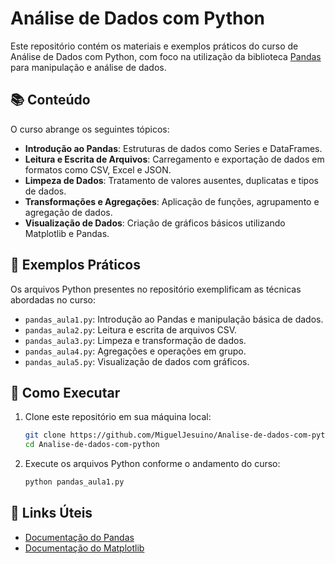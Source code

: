 # Análise de Dados com Python

Este repositório contém os materiais e exemplos práticos do curso de Análise de Dados com Python, com foco na utilização da biblioteca [Pandas](https://pandas.pydata.org/) para manipulação e análise de dados.

## 📚 Conteúdo

O curso abrange os seguintes tópicos:

- **Introdução ao Pandas**: Estruturas de dados como Series e DataFrames.
- **Leitura e Escrita de Arquivos**: Carregamento e exportação de dados em formatos como CSV, Excel e JSON.
- **Limpeza de Dados**: Tratamento de valores ausentes, duplicatas e tipos de dados.
- **Transformações e Agregações**: Aplicação de funções, agrupamento e agregação de dados.
- **Visualização de Dados**: Criação de gráficos básicos utilizando Matplotlib e Pandas.

## 🧪 Exemplos Práticos

Os arquivos Python presentes no repositório exemplificam as técnicas abordadas no curso:

- `pandas_aula1.py`: Introdução ao Pandas e manipulação básica de dados.
- `pandas_aula2.py`: Leitura e escrita de arquivos CSV.
- `pandas_aula3.py`: Limpeza e transformação de dados.
- `pandas_aula4.py`: Agregações e operações em grupo.
- `pandas_aula5.py`: Visualização de dados com gráficos.

## 🚀 Como Executar

1. Clone este repositório em sua máquina local:

   ```bash
   git clone https://github.com/MiguelJesuino/Analise-de-dados-com-python.git
   cd Analise-de-dados-com-python
   ```

2. Execute os arquivos Python conforme o andamento do curso:

   ```bash
   python pandas_aula1.py
   ```

## 🔗 Links Úteis

- [Documentação do Pandas](https://pandas.pydata.org/pandas-docs/stable/)
- [Documentação do Matplotlib](https://matplotlib.org/stable/contents.html)